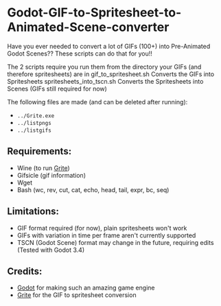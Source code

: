 # Godot-GIF-to-Spritesheet-to-Animated-Scene-converter
Have you ever needed to convert a lot of GIFs (100+) into Pre-Animated Godot Scenes?? These scripts can do that for you!!

The 2 scripts require you run them from the directory your GIFs (and therefore spritesheets) are in
gif_to_spritesheet.sh Converts the GIFs into Spritesheets
spritesheets_into_tscn.sh Converts the Spritesheets into Scenes (GIFs still required for now)

The following files are made (and can be deleted after running):
- `../Grite.exe`
- `../listpngs`
- `../listgifs`

## Requirements:
- Wine (to run [Grite](https://github.com/niallVR/Grite))
- Gifsicle (gif information)
- Wget
- Bash (wc, rev, cut, cat, echo, head, tail, expr, bc, seq)

## Limitations:
- GIF format required (for now), plain spritesheets won't work
- GIFs with variation in time per frame aren't currently supported
- TSCN (Godot Scene) format may change in the future, requiring edits (Tested with Godot 3.4)

## Credits:
- [Godot](https://godotengine.org) for making such an amazing game engine
- [Grite](https://github.com/niallVR/Grite) for the GIF to spritesheet conversion
